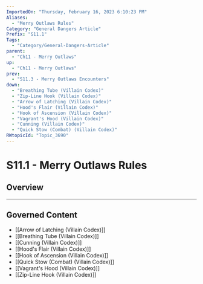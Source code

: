 ```yaml
---
ImportedOn: "Thursday, February 16, 2023 6:10:23 PM"
Aliases:
  - "Merry Outlaws Rules"
Category: "General Dangers Article"
Prefix: "S11.1"
Tags:
  - "Category/General-Dangers-Article"
parent:
  - "Ch11 - Merry Outlaws"
up:
  - "Ch11 - Merry Outlaws"
prev:
  - "S11.3 - Merry Outlaws Encounters"
down:
  - "Breathing Tube (Villain Codex)"
  - "Zip-Line Hook (Villain Codex)"
  - "Arrow of Latching (Villain Codex)"
  - "Hood's Flair (Villain Codex)"
  - "Hook of Ascension (Villain Codex)"
  - "Vagrant's Hood (Villain Codex)"
  - "Cunning (Villain Codex)"
  - "Quick Stow (Combat) (Villain Codex)"
RWtopicId: "Topic_3690"
---
```

# S11.1 - Merry Outlaws Rules
## Overview
---
## Governed Content
- [[Arrow of Latching (Villain Codex)]]
- [[Breathing Tube (Villain Codex)]]
- [[Cunning (Villain Codex)]]
- [[Hood's Flair (Villain Codex)]]
- [[Hook of Ascension (Villain Codex)]]
- [[Quick Stow (Combat) (Villain Codex)]]
- [[Vagrant's Hood (Villain Codex)]]
- [[Zip-Line Hook (Villain Codex)]]

